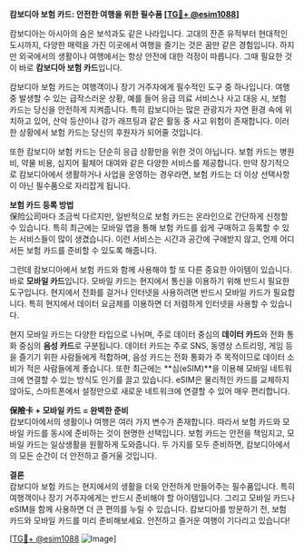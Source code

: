 **캄보디아 보험 카드: 안전한 여행을 위한 필수품 [[TG💪+ @esim1088](https://t.me/s/esim1088)]**

캄보디아는 아시아의 숨은 보석과도 같은 나라입니다. 고대의 잔존 유적부터 현대적인 도시까지, 다양한 매력을 가진 이곳에서 여행을 즐기는 것은 꿈만 같은 경험입니다. 하지만 외국에서의 생활이나 여행에서는 항상 안전에 대한 걱정이 따릅니다. 그때 필요한 것이 바로 **캄보디아 보험 카드**입니다.

캄보디아 보험 카드는 여행객이나 장기 거주자에게 필수적인 도구 중 하나입니다. 여행 중 발생할 수 있는 급작스러운 상황, 예를 들어 응급 의료 서비스나 사고 대응 시, 보험 카드는 당신을 안전하게 지켜줍니다. 특히 캄보디아는 많은 관광지가 자연 환경 속에 위치하고 있어, 산악 등산이나 강가 래프팅과 같은 활동 중 사고 위험이 존재합니다. 이러한 상황에서 보험 카드는 당신의 후원자가 되어줄 것입니다.

또한 캄보디아 보험 카드는 단순히 응급 상황만을 위한 것이 아닙니다. 보험 카드는 병원비, 약물 비용, 심지어 휠체어 대여와 같은 다양한 서비스를 제공합니다. 만약 장기적으로 캄보디아에서 생활하거나 사업을 운영하는 경우라면, 보험 카드는 더 이상 선택사항이 아닌 필수품으로 자리잡게 됩니다.

**보험 카드 등록 방법**  
保险公司마다 조금씩 다르지만, 일반적으로 보험 카드는 온라인으로 간단하게 신청할 수 있습니다. 특히 최근에는 모바일 앱을 통해 보험 카드를 쉽게 구매하고 등록할 수 있는 서비스들이 많이 생겼습니다. 이런 서비스는 시간과 공간에 구애받지 않고, 언제 어디서든 보험 카드를 준비할 수 있도록 해줍니다.

그런데 캄보디아에서 보험 카드와 함께 사용해야 할 또 다른 중요한 아이템이 있습니다. 바로 **모바일 카드**입니다. 모바일 카드는 현지에서 통신을 이용하기 위해 반드시 필요한 도구입니다. 현지에서 전화를 걸거나 인터넷을 사용하려면 반드시 모바일 카드가 필요합니다. 특히 현지에서 데이터 요금제를 이용하면 더 저렴하게 인터넷을 사용할 수 있습니다.

현지 모바일 카드는 다양한 타입으로 나뉘며, 주로 데이터 중심의 **데이터 카드**와 전화 통화 중심의 **음성 카드**로 구분됩니다. 데이터 카드는 주로 SNS, 동영상 스트리밍, 게임 등을 즐기기 위한 사람들에게 적합하며, 음성 카드는 전화 통화가 주 목적이므로 데이터 소비가 적은 사람들에게 좋습니다. 또한 최근에는 **심(eSIM)**을 이용해 모바일 네트워크에 연결할 수 있는 방식도 인기를 끌고 있습니다. eSIM은 물리적인 카드를 교체하지 않아도, 스마트폰에서 설정만으로 새로운 네트워크에 연결할 수 있어 매우 편리합니다.

**保險卡 + 모바일 카드 = 완벽한 준비**  
캄보디아에서의 생활이나 여행은 여러 가지 변수가 존재합니다. 따라서 보험 카드와 모바일 카드를 동시에 준비하는 것이 현명한 선택입니다. 보험 카드는 안전을 책임지고, 모바일 카드는 일상생활을 원활하게 도와줍니다. 두 가지를 모두 준비하면, 캄보디아에서의 모든 순간이 더 안전하고 즐거울 것입니다.

**결론**  
캄보디아 보험 카드는 현지에서의 생활을 더욱 안전하게 만들어주는 필수품입니다. 특히 여행객이나 장기 거주자에게는 반드시 준비해야 할 아이템입니다. 그리고 모바일 카드나 eSIM을 함께 사용하면 더 큰 편의를 누릴 수 있습니다. 캄보디아를 방문하기 전, 보험 카드와 모바일 카드를 미리 준비해보세요. 안전하고 즐거운 여행이 기다리고 있습니다!

[[TG💪+ @esim1088](https://t.me/s/esim1088) ![Image](https://i.postimg.cc/Y0z9fWf4/image.png)]